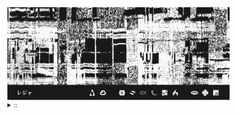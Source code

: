 <img src="./banner.png">
<details><summary> :: </summary>
<!--START_SECTION:waka-->

```
From: 09 August 2024 - To: 04 October 2024

Total Time: 206 hrs 59 mins

Python                     89 hrs 21 mins  //////////---------------   39.48 %
YAML                       42 hrs 51 mins  /////--------------------   18.94 %
JavaScript                 36 hrs 4 mins   ////---------------------   15.94 %
Other                      19 hrs 21 mins  //-----------------------   08.55 %
```

<!--END_SECTION:waka-->
</details>
